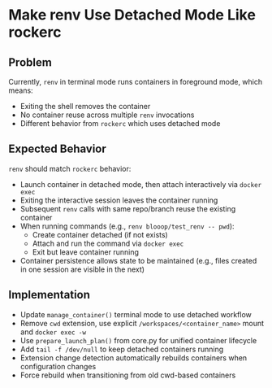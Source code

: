 # Make renv Use Detached Mode Like rockerc

## Problem
Currently, `renv` in terminal mode runs containers in foreground mode, which means:
- Exiting the shell removes the container
- No container reuse across multiple `renv` invocations
- Different behavior from `rockerc` which uses detached mode

## Expected Behavior
`renv` should match `rockerc` behavior:
- Launch container in detached mode, then attach interactively via `docker exec`
- Exiting the interactive session leaves the container running
- Subsequent `renv` calls with same repo/branch reuse the existing container
- When running commands (e.g., `renv blooop/test_renv -- pwd`):
  - Create container detached (if not exists)
  - Attach and run the command via `docker exec`
  - Exit but leave container running
- Container persistence allows state to be maintained (e.g., files created in one session are visible in the next)

## Implementation
- Update `manage_container()` terminal mode to use detached workflow
- Remove `cwd` extension, use explicit `/workspaces/<container_name>` mount and `docker exec -w`
- Use `prepare_launch_plan()` from core.py for unified container lifecycle
- Add `tail -f /dev/null` to keep detached containers running
- Extension change detection automatically rebuilds containers when configuration changes
- Force rebuild when transitioning from old cwd-based containers
